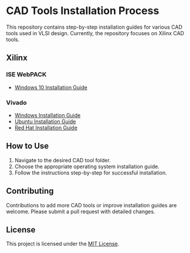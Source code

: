 # CAD Tools Installation Process

This repository contains step-by-step installation guides for various CAD tools used in VLSI design. Currently, the repository focuses on Xilinx CAD tools.

## Xilinx

### ISE WebPACK
- [Windows 10 Installation Guide](./ISE_WebPACK/Windows_10_Installation.md)

### Vivado
- [Windows Installation Guide](./Vivado/Windows_Installation.md)
- [Ubuntu Installation Guide](./Vivado/Ubuntu_Installation.md)
- [Red Hat Installation Guide](./Vivado/RedHat_Installation.md)

## How to Use
1. Navigate to the desired CAD tool folder.
2. Choose the appropriate operating system installation guide.
3. Follow the instructions step-by-step for successful installation.

## Contributing
Contributions to add more CAD tools or improve installation guides are welcome. Please submit a pull request with detailed changes.

## License
This project is licensed under the [MIT License](./LICENSE).

